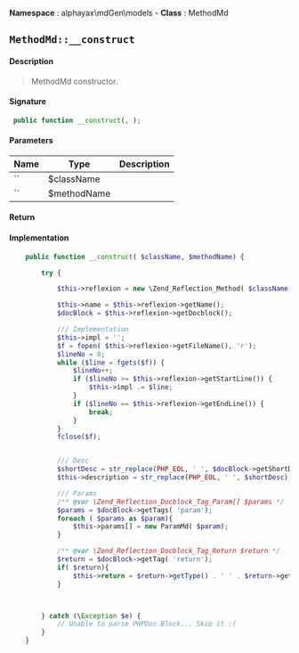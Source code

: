 **Namespace**  : alphayax\mdGen\models  - **Class** : MethodMd

## `MethodMd::__construct`

#### Description

> MethodMd constructor.


#### Signature

```php
 public function __construct(, );
```

#### Parameters

| Name | Type | Description |
|---|---|---|
| `` | $className |  |
| `` | $methodName |  |

#### Return


#### Implementation

```php
    public function __construct( $className, $methodName) {

        try {

            $this->reflexion = new \Zend_Reflection_Method( $className, $methodName);

            $this->name = $this->reflexion->getName();
            $docBlock = $this->reflexion->getDocblock();

            /// Implementation
            $this->impl = '';
            $f = fopen( $this->reflexion->getFileName(), 'r');
            $lineNo = 0;
            while ($line = fgets($f)) {
                $lineNo++;
                if ($lineNo >= $this->reflexion->getStartLine()) {
                    $this->impl .= $line;
                }
                if ($lineNo == $this->reflexion->getEndLine()) {
                    break;
                }
            }
            fclose($f);


            /// Desc
            $shortDesc = str_replace(PHP_EOL, ' ', $docBlock->getShortDescription());
            $this->description = str_replace(PHP_EOL, ' ', $shortDesc);

            /// Params
            /** @var \Zend_Reflection_Docblock_Tag_Param[] $params */
            $params = $docBlock->getTags( 'param');
            foreach ( $params as $param){
                $this->params[] = new ParamMd( $param);
            }

            /** @var \Zend_Reflection_Docblock_Tag_Return $return */
            $return = $docBlock->getTag( 'return');
            if( $return){
                $this->return = $return->getType() . ' ' . $return->getDescription();
            }



        } catch (\Exception $e) {
            // Unable to parse PHPDoc Block... Skip it :(
        }
    }

```
